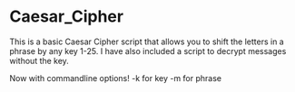 # Caesar_Cipher

This is a basic Caesar Cipher script that allows you to shift the letters in a phrase by any key 1-25. 
I have also included a script to decrypt messages without the key. 

Now with commandline options! 
	-k for key
	-m for phrase